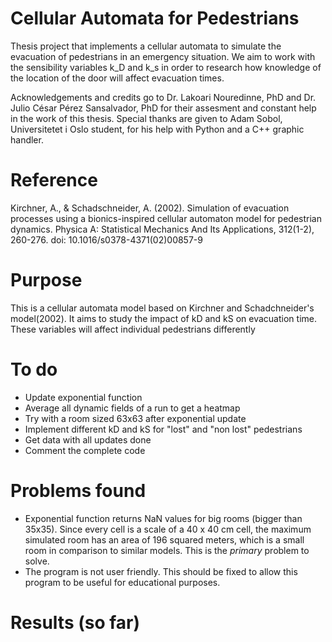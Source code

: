 # Cellular Automata for Pedestrians
Thesis project that implements a cellular automata to simulate the evacuation of pedestrians in an emergency situation. We aim to work with the sensibility variables k_D and k_s in order to research how knowledge of the location of the door will affect evacuation times.

Acknowledgements and credits go to Dr. Lakoari Nouredinne, PhD and Dr. Julio César Pérez Sansalvador, PhD for their assesment and constant help in the work of this thesis.
Special thanks are given to Adam Sobol, Universitetet i Oslo student, for his help with Python and a C++ graphic handler.

# Reference 
Kirchner, A., & Schadschneider, A. (2002). Simulation of evacuation processes using a bionics-inspired cellular automaton model for pedestrian dynamics. Physica A: Statistical Mechanics And Its Applications, 312(1-2), 260-276. doi: 10.1016/s0378-4371(02)00857-9

# Purpose
This is a cellular automata model based on Kirchner and Schadchneider's model(2002). It aims to study the impact of kD and kS on evacuation time. These variables will affect individual pedestrians differently

# To do
- Update exponential function
- Average all dynamic fields of a run to get a heatmap
- Try with a room sized 63x63 after exponential update
- Implement different kD and kS for "lost" and "non lost" pedestrians
- Get data with all updates done
- Comment the complete code

# Problems found
- Exponential function returns NaN values for big rooms (bigger than 35x35). Since every cell is a scale of a 40 x 40 cm cell, the maximum simulated room has an area of 196 squared meters, which is a small room in comparison to similar models. This is the *primary* problem to solve.
- The program is not user friendly. This should be fixed to allow this program to be useful for educational purposes. 

# Results (so far)
